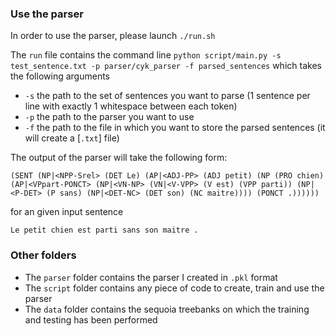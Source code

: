 ### Use the parser
In order to use the parser, please launch 
`./run.sh`

The `run` file contains the command line `python script/main.py -s test_sentence.txt -p parser/cyk_parser -f parsed_sentences` which takes the following arguments

- `-s` the path to the set of sentences you want to parse (1 sentence per line with exactly 1 whitespace between each token)
- `-p` the path to the parser you want to use 
- `-f` the path to the file in which you want to store the parsed sentences (it will create a [`.txt`] file)

The output of the parser will take the following form:


`(SENT (NP|<NPP-Srel> (DET Le) (AP|<ADJ-PP> (ADJ petit) (NP (PRO chien) (AP|<VPpart-PONCT> (NP|<VN-NP> (VN|<V-VPP> (V est) (VPP parti)) (NP|<P-DET> (P sans) (NP|<DET-NC> (DET son) (NC maitre)))) (PONCT .))))))` 

for an given input sentence

`Le petit chien est parti sans son maitre .` 


### Other folders

- The `parser` folder contains the parser I created in `.pkl` format
- The `script` folder contains any piece of code to create, train and use the parser
- The `data` folder contains the sequoia treebanks on which the training and testing has been performed
